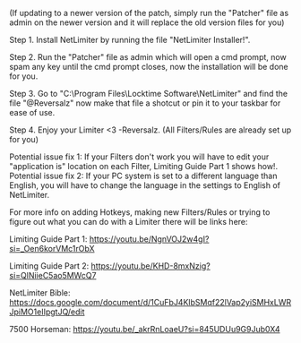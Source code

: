 (If updating to a newer version of the patch, simply run the "Patcher" file as admin on the newer version and it will replace the old version files for you)

Step 1. Install NetLimiter by running the file "NetLimiter Installer!".

Step 2. Run the "Patcher" file as admin which will open a cmd prompt, now spam any key until the cmd prompt closes, now the installation will be done for you. 

Step 3. Go to "C:\Program Files\Locktime Software\NetLimiter" and find the file "@Reversalz" now make that file a shotcut or pin it to your taskbar for ease of use.

Step 4. Enjoy your Limiter <3 -Reversalz. (All Filters/Rules are already set up for you)

Potential issue fix 1: If your Filters don't work you will have to edit your "application is" location on each Filter, Limiting Guide Part 1 shows how!.
Potential issue fix 2: If your PC system is set to a different language than English, you will have to change the language in the settings to English of NetLimiter.


For more info on adding Hotkeys, making new Filters/Rules or trying to figure out what you can do with a Limiter there will be links here:

Limiting Guide Part 1: https://youtu.be/NgnVOJ2w4gI?si=_Oen6korVMc1rObX

Limiting Guide Part 2: https://youtu.be/KHD-8mxNzig?si=QlNiieC5ao5MWcQ7

NetLimiter Bible: https://docs.google.com/document/d/1CuFbJ4KlbSMqf22lVap2yiSMHxLWRJpiMO1eIIpgtJQ/edit

7500 Horseman: https://youtu.be/_akrRnLoaeU?si=845UDUu9G9Jub0X4
